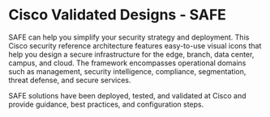 # Cisco Validated Designs - SAFE  
SAFE can help you simplify your security strategy and deployment. This Cisco security reference architecture features easy-to-use visual icons that help you design a secure infrastructure for the edge, branch, data center, campus, and cloud. The framework encompasses operational domains such as management, security intelligence, compliance, segmentation, threat defense, and secure services.

SAFE solutions have been deployed, tested, and validated at Cisco and provide guidance, best practices, and configuration steps. 
